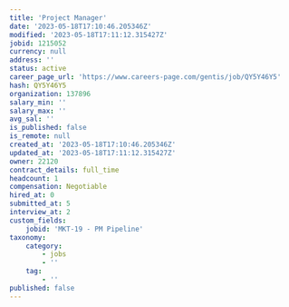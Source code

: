 ```yaml
---
title: 'Project Manager'
date: '2023-05-18T17:10:46.205346Z'
modified: '2023-05-18T17:11:12.315427Z'
jobid: 1215052
currency: null
address: ''
status: active
career_page_url: 'https://www.careers-page.com/gentis/job/QY5Y46Y5'
hash: QY5Y46Y5
organization: 137896
salary_min: ''
salary_max: ''
avg_sal: ''
is_published: false
is_remote: null
created_at: '2023-05-18T17:10:46.205346Z'
updated_at: '2023-05-18T17:11:12.315427Z'
owner: 22120
contract_details: full_time
headcount: 1
compensation: Negotiable
hired_at: 0
submitted_at: 5
interview_at: 2
custom_fields:
    jobid: 'MKT-19 - PM Pipeline'
taxonomy:
    category:
        - jobs
        - ''
    tag:
        - ''
published: false
---
```



